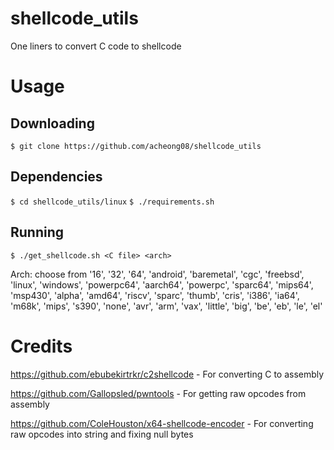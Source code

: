 # shellcode_utils
One liners to convert C code to shellcode

# Usage
## Downloading
`$ git clone https://github.com/acheong08/shellcode_utils`
## Dependencies
`$ cd shellcode_utils/linux`
`$ ./requirements.sh`
## Running
`$ ./get_shellcode.sh <C file> <arch>`

Arch: choose from '16', '32', '64', 'android', 'baremetal', 'cgc', 'freebsd', 'linux', 'windows', 'powerpc64', 'aarch64', 'powerpc', 'sparc64', 'mips64', 'msp430', 'alpha', 'amd64', 'riscv', 'sparc', 'thumb', 'cris', 'i386', 'ia64', 'm68k', 'mips', 's390', 'none', 'avr', 'arm', 'vax', 'little', 'big', 'be', 'eb', 'le', 'el'

# Credits
https://github.com/ebubekirtrkr/c2shellcode - For converting C to assembly

https://github.com/Gallopsled/pwntools - For getting raw opcodes from assembly

https://github.com/ColeHouston/x64-shellcode-encoder - For converting raw opcodes into string and fixing null bytes
